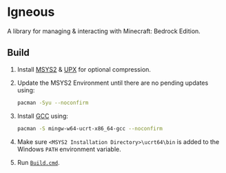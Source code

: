 # Igneous

A library for managing & interacting with Minecraft: Bedrock Edition.

## Build
1. Install [MSYS2](https://www.msys2.org) & [UPX](https://upx.github.io) for optional compression.

2. Update the MSYS2 Environment until there are no pending updates using:

    ```bash
    pacman -Syu --noconfirm
    ```

3. Install [GCC](https://gcc.gnu.org) using:

    ```bash
    pacman -S mingw-w64-ucrt-x86_64-gcc --noconfirm
    ```

3. Make sure `<MSYS2 Installation Directory>\ucrt64\bin` is added to the Windows `PATH` environment variable.

4. Run [`Build.cmd`](Build.cmd).

